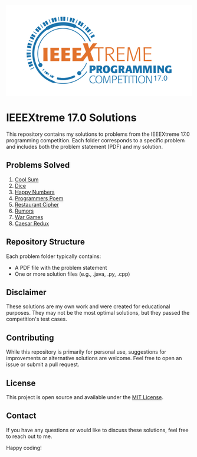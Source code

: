 ![IEEEXtreme 17.0 2023 banner](Assets/ieeextreme-17.png)

# IEEEXtreme 17.0 Solutions

This repository contains my solutions to problems from the IEEEXtreme 17.0 programming competition. Each folder corresponds to a specific problem and includes both the problem statement (PDF) and my solution.

## Problems Solved

1. [Cool Sum](./Cool%20Sum)
2. [Dice](./Dice)
3. [Happy Numbers](./Happy%20Numbers)
4. [Programmers Poem](./Programmers%20Poem)
5. [Restaurant Cipher](./Restaurant%20Cipher)
6. [Rumors](./Rumors)
7. [War Games](./War%20Games)
8. [Caesar Redux](./caesar-redux)

## Repository Structure

Each problem folder typically contains:
- A PDF file with the problem statement
- One or more solution files (e.g., .java, .py, .cpp)

## Disclaimer

These solutions are my own work and were created for educational purposes. They may not be the most optimal solutions, but they passed the competition's test cases.

## Contributing

While this repository is primarily for personal use, suggestions for improvements or alternative solutions are welcome. Feel free to open an issue or submit a pull request.

## License

This project is open source and available under the [MIT License](LICENSE).

## Contact

If you have any questions or would like to discuss these solutions, feel free to reach out to me.

Happy coding!
